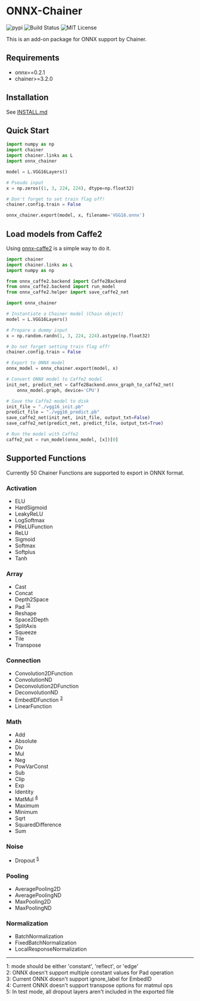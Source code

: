 # ONNX-Chainer
![pypi](https://img.shields.io/pypi/v/onnx-chainer.svg)
![Build Status](https://travis-ci.org/mingxiaoh/onnx-chainer.svg?branch=master)
![MIT License](https://img.shields.io/github/license/mitmul/onnx-chainer.svg)

This is an add-on package for ONNX support by Chainer.

## Requirements

- onnx==0.2.1
- chainer>=3.2.0

## Installation

See [INSTALL.md](INSTALL.md)

## Quick Start

```python
import numpy as np
import chainer
import chainer.links as L
import onnx_chainer

model = L.VGG16Layers()

# Pseudo input
x = np.zeros((1, 3, 224, 224), dtype=np.float32)

# Don't forget to set train flag off!
chainer.config.train = False

onnx_chainer.export(model, x, filename='VGG16.onnx')
```

## Load models from Caffe2

Using [onnx-caffe2](https://github.com/onnx/onnx-caffe2) is a simple way to do it.

```python
import chainer
import chainer.links as L
import numpy as np

from onnx_caffe2.backend import Caffe2Backend
from onnx_caffe2.backend import run_model
from onnx_caffe2.helper import save_caffe2_net

import onnx_chainer

# Instantiate a Chainer model (Chain object)
model = L.VGG16Layers()

# Prepare a dummy input
x = np.random.randn(1, 3, 224, 224).astype(np.float32)

# Do not forget setting train flag off!
chainer.config.train = False

# Export to ONNX model
onnx_model = onnx_chainer.export(model, x)

# Convert ONNX model to Caffe2 model
init_net, predict_net = Caffe2Backend.onnx_graph_to_caffe2_net(
    onnx_model.graph, device='CPU')

# Save the Caffe2 model to disk
init_file = "./vgg16_init.pb"
predict_file = "./vgg16_predict.pb"
save_caffe2_net(init_net, init_file, output_txt=False)
save_caffe2_net(predict_net, predict_file, output_txt=True)

# Run the model with Caffe2
caffe2_out = run_model(onnx_model, [x])[0]
```

## Supported Functions

Currently 50 Chainer Functions are supported to export in ONNX format.

### Activation

- ELU
- HardSigmoid
- LeakyReLU
- LogSoftmax
- PReLUFunction
- ReLU
- Sigmoid
- Softmax
- Softplus
- Tanh

### Array

- Cast
- Concat
- Depth2Space
- Pad <sup>[1](#pad1)</sup><sup>[2](#pad2)</sup>
- Reshape
- Space2Depth
- SplitAxis
- Squeeze
- Tile
- Transpose

### Connection

- Convolution2DFunction
- ConvolutionND
- Deconvolution2DFunction
- DeconvolutionND
- EmbedIDFunction <sup>[3](#embed1)</sup>
- LinearFunction

### Math

- Add
- Absolute
- Div
- Mul
- Neg
- PowVarConst
- Sub
- Clip
- Exp
- Identity
- MatMul <sup>[4](#matmul1)</sup>
- Maximum
- Minimum
- Sqrt
- SquaredDifference
- Sum

### Noise

- Dropout <sup>[5](#dropout1)</sup>

### Pooling

- AveragePooling2D
- AveragePoolingND
- MaxPooling2D
- MaxPoolingND

### Normalization

- BatchNormalization
- FixedBatchNormalization
- LocalResponseNormalization

---

<a name="pad1">1</a>: mode should be either 'constant', 'reflect', or 'edge'<br />
<a name="pad2">2</a>: ONNX doesn't support multiple constant values for Pad operation<br />
<a name="embed1">3</a>: Current ONNX doesn't support ignore_label for EmbedID<br />
<a name="matmul1">4</a>: Current ONNX doesn't support transpose options for matmul ops<br />
<a name="dropout1">5</a>: In test mode, all dropout layers aren't included in the exported file<br />
